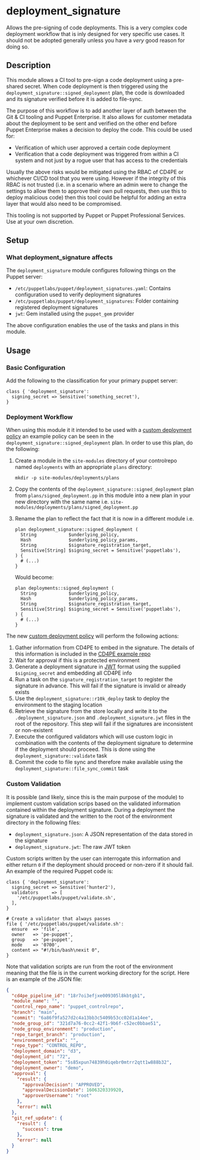 # deployment_signature

Allows the pre-signing of code deployments. This is a very complex code deployment workflow that is inly designed for very specific use cases. It should not be adopted generally unless you have a *very* good reason for doing so.

## Description

This module allows a CI tool to pre-sign a code deployment using a pre-shared secret. When code deployment is then triggered using the `deployment_signature::signed_deployment` plan, the code is downloaded and its signature verified before it is added to file-sync.

The purpose of this workflow is to add another layer of auth between the Git & CI tooling and Puppet Enterprise. It also allows for customer metadata about the deployment to be sent and verified on the other end before Puppet Enterprise makes a decision to deploy the code. This could be used for:

* Verification of which user approved a certain code deployment
* Verification that a code deployment was triggered from within a CI system and not just by a rogue user that has access to the credentials

Usually the above risks would be mitigated using the RBAC of CD4PE or whichever CI/CD tool that you were using. However if the integrity of this RBAC is not trusted (i.e. in a scenario where an admin were to change the settings to allow them to approve their own pull requests, then use this to deploy malicious code) then this tool could be helpful for adding an extra layer that would also need to be compromised.

This tooling is not supported by Puppet or Puppet Professional Services. Use at your own discretion.

## Setup

### What deployment_signature affects

The `deployment_signature` module configures following things on the Puppet server:

* `/etc/puppetlabs/puppet/deployment_signatures.yaml`: Contains configuration used to verify deployment signatures
* `/etc/puppetlabs/puppet/deployment_signatures`: Folder containing registered deployment signatures
* `jwt`: Gem installed using the `puppet_gem` provider

The above configuration enables the use of the tasks and plans in this module.

## Usage

### Basic Configuration

Add the following to the classification for your primary puppet server:

```puppet
class { 'deployment_signature':
  signing_secret => Sensitive('something_secret'),
}
```

### Deployment Workflow

When using this module it it intended to be used with a [custom deployment policy](https://puppet.com/docs/continuous-delivery/4.x/custom_deployment_policy.html#add_custom_deployment_policy) an example policy can be seen in the `deployment_signature::signed_deployment` plan. In order to use this plan, do the following:

1. Create a module in the `site-modules` directory of your controlrepo named `deployments` with an appropriate `plans` directory:

    ```shell
    mkdir -p site-modules/deployments/plans
    ```

1. Copy the contents of the `deployment_signature::signed_deployment` plan from `plans/signed_deployment.pp` in this module into a new plan in your new directory with the same name i.e. `site-modules/deployments/plans/signed_deployment.pp`

1. Rename the plan to reflect the fact that it is now in a different module i.e.

    ```puppet
    plan deployment_signature::signed_deployment (
      String            $underlying_policy,
      Hash              $underlying_policy_params,
      String            $signature_registration_target,
      Sensitive[String] $signing_secret = Sensitive('puppetlabs'),
    ) {
      # (...)
    }
    ```

    Would become:

    ```puppet
    plan deployments::signed_deployment (
      String            $underlying_policy,
      Hash              $underlying_policy_params,
      String            $signature_registration_target,
      Sensitive[String] $signing_secret = Sensitive('puppetlabs'),
    ) {
      # (...)
    }
    ```

The new [custom deployment policy](https://puppet.com/docs/continuous-delivery/4.x/custom_deployment_policy.html#add_custom_deployment_policy) will perform the following actions:

1. Gather information from CD4PE to embed in the signature. The details of this information is included in the [CD4PE example repo](https://github.com/puppetlabs/puppetlabs-cd4pe_deployments#build-your-own-policy)
1. Wait for approval if this is a protected environment
1. Generate a deployment signature in [JWT](https://jwt.io/) format using the supplied `$signing_secret` and embedding all CD4PE info
1. Run a task on the `signature_registration_target` to register the signature in advance. This will fail if the signature is invalid or already exists
1. Use the `deployment_signature::r10k_deploy` task to deploy the environment to the staging location
1. Retrieve the signature from the store locally and write it to the `.deployment_signature.json` and `.deployment_signature.jwt` files in the root of the repository. This step will fail if the signatures are inconsistent or non-existent
1. Execute the configured validators which will use custom logic in combination with the contents of the deployment signature to determine if the deployment should proceed. This is done using the `deployment_signature::validate` task
1. Commit the code to file sync and therefore make available using the `deployment_signature::file_sync_commit` task

### Custom Validation

It is possible (and likely, since this is the main purpose of the module) to implement custom validation scrips based on the validated information contained within the deployment signature. During a deployment the signature is validated and the written to the root of the environment directory in the following files:

* `deployment_signature.json`: A JSON representation of the data stored in the signature
* `deployment_signature.jwt`: The raw JWT token

Custom scripts written by the user can interrogate this information and either return `0` if the deployment should proceed or non-zero if it should fail. An example of the required Puppet code is:

```puppet
class { 'deployment_signature':
  signing_secret => Sensitive('hunter2'),
  validators     => [
    '/etc/puppetlabs/puppet/validate.sh',
  ],
}

# Create a validator that always passes
file { '/etc/puppetlabs/puppet/validate.sh':
  ensure  => 'file',
  owner   => 'pe-puppet',
  group   => 'pe-puppet',
  mode    => '0700',
  content => "#!/bin/bash\nexit 0",
}
```

Note that validation scripts are run from the root of the environment meaning that the file is in the current working directory for the script. Here is an example of the JSON file:

```json
{
  "cd4pe_pipeline_id": "18r7oi3efjxe009305l8kbtgb1",
  "module_name": "",
  "control_repo_name": "puppet_controlrepo",
  "branch": "main",
  "commit": "6a86f9fa527d2c4a13bb3c5409b53cc02d1a14ee",
  "node_group_id": "321d7a76-0cc2-42f1-9b6f-c52ec0bbae51",
  "node_group_environment": "production",
  "repo_target_branch": "production",
  "environment_prefix": "",
  "repo_type": "CONTROL_REPO",
  "deployment_domain": "d3",
  "deployment_id": "72",
  "deployment_token": "5s85xpun74839h0iqebr0mtrr2qtt1w888b32",
  "deployment_owner": "demo",
  "approval": {
    "result": {
      "approvalDecision": "APPROVED",
      "approvalDecisionDate": 1606320339920,
      "approverUsername": "root"
    },
    "error": null
  },
  "git_ref_update": {
    "result": {
      "success": true
    },
    "error": null
  }
}
```
